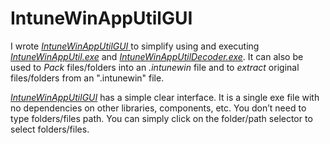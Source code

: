 # IntuneWinAppUtilGUI
<!-- wp:paragraph -->
<p>I wrote <a href="https://saadkhamis.com/intunewinapputilgui/" target="_blank" rel="noreferrer noopener"><em>IntuneWinAppUtilGUI</em> </a>to simplify using and executing <em><a rel="noreferrer noopener" href="https://github.com/Microsoft/Microsoft-Win32-Content-Prep-Tool" target="_blank">IntuneWinAppUtil.exe</a></em> and <em><a rel="noreferrer noopener" href="https://github.com/okieselbach/Intune/blob/master/IntuneWinAppUtilDecoder/IntuneWinAppUtilDecoder/bin/Release/IntuneWinAppUtilDecoder.zip" target="_blank">IntuneWinAppUtilDecoder.exe</a></em>. It can also be used to <em>Pack</em> files/folders into an <em>.intunewin</em> file and to <em>extract</em> original files/folders from an ".intunewin" file.</p>
<!-- /wp:paragraph -->

<!-- wp:paragraph -->
<p><em><a href="https://saadkhamis.com/intunewinapputilgui/" target="_blank" rel="noreferrer noopener">IntuneWinAppUtilGUI</a></em> has a simple clear interface. It is a single exe file with no dependencies on other libraries, components, etc. You don’t need to type folders/files path. You can simply click on the folder/path selector to select folders/files.</p>
<!-- /wp:paragraph -->
